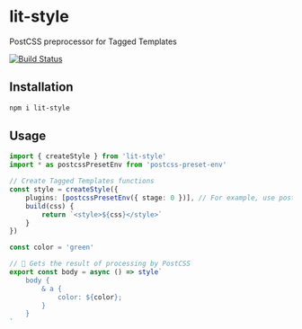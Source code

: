 # lit-style

PostCSS preprocessor for Tagged Templates

[![Build Status](https://travis-ci.org/aggre/lit-style.svg?branch=master)](https://travis-ci.org/aggre/lit-style)

## Installation

```bash
npm i lit-style
```

## Usage

```ts
import { createStyle } from 'lit-style'
import * as postcssPresetEnv from 'postcss-preset-env'

// Create Tagged Templates functions
const style = createStyle({
	plugins: [postcssPresetEnv({ stage: 0 })], // For example, use postcss-preset-env
	build(css) {
		return `<style>${css}</style>`
	}
})

const color = 'green'

// 💅 Gets the result of processing by PostCSS
export const body = async () => style`
    body {
        & a {
            color: ${color};
        }
    }
`
```
